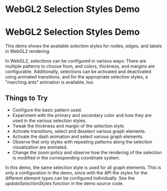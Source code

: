 <!--
 //////////////////////////////////////////////////////////////////////////////
 // @license
 // This file is part of yFiles for HTML 2.6.0.2.
 // Use is subject to license terms.
 //
 // Copyright (c) 2000-2023 by yWorks GmbH, Vor dem Kreuzberg 28,
 // 72070 Tuebingen, Germany. All rights reserved.
 //
 //////////////////////////////////////////////////////////////////////////////
-->
# WebGL2 Selection Styles Demo

# WebGL2 Selection Styles Demo

This demo shows the available _selection_ styles for nodes, edges, and labels in WebGL2 rendering.

In WebGL2, selections can be configured in various ways: There are multiple patterns to choose from, and colors, thickness, and margins are configurable. Additionally, selections can be activated and deactivated using animated transitions, and for the appropriate selection styles, a "marching ants" animation is available, too.

## Things to Try

- Configure the basic pattern used.
- Experiment with the primary and secondary color and how they are used in the various selection styles.
- Tweak the thickness and margin of the selection style.
- Activate transitions, select and deselect various graph elements.
- Activate the dash animation and select various graph elements.
- Observe that only styles with repeating patterns along the selection visualization are animated.
- Change the zoom policy and observe how the rendering of the selection is modified in the corresponding coordinate system.

In this demo, the same selection style is used for all graph elements. This is only a configuration in the demo, since with the API the styles for the different element types can be configured individually. See the _updateSelectionStyles_ function in the demo source code.
